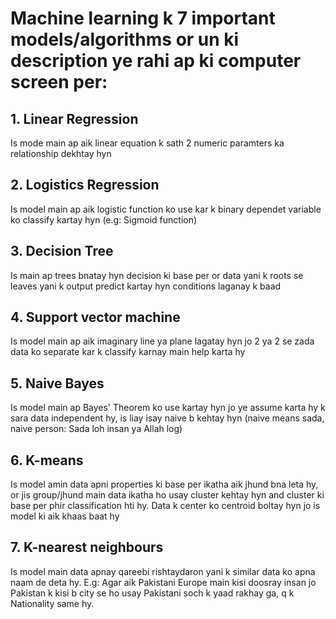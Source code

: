 # **Machine learning k 7 important models/algorithms or un ki description ye rahi ap ki computer screen per:**

## 1. **Linear Regression**
Is mode main ap aik linear equation k sath 2 numeric paramters ka relationship dekhtay hyn
## 2. **Logistics Regression**
Is model main ap aik logistic function ko use kar k binary dependet variable ko classify kartay hyn (e.g: Sigmoid function)
## 3. **Decision Tree**
Is main ap trees bnatay hyn decision ki base per or data yani k roots se leaves yani k output predict kartay hyn conditions laganay k baad
## 4. **Support vector machine**
Is model main ap aik imaginary line ya plane lagatay hyn jo 2 ya 2 se zada data ko separate kar k classify karnay main help karta hy
## 5. **Naive Bayes**
Is model main ap Bayes' Theorem ko use kartay hyn jo ye assume karta hy k sara data independent hy, is liay isay naive b kehtay hyn (naive means sada, naive person: Sada loh insan ya Allah log)
## 6. **K-means**
Is model amin data apni properties ki base per ikatha aik jhund bna leta hy, or jis group/jhund main data ikatha ho usay cluster kehtay hyn and cluster ki base per phir classification hti hy. Data k center ko centroid boltay hyn jo is model ki aik khaas baat hy
## 7. **K-nearest neighbours**
Is model main data apnay qareebi rishtaydaron yani k similar data ko apna naam de deta hy. E.g: Agar aik Pakistani Europe main kisi doosray insan jo Pakistan k kisi b city se ho usay Pakistani soch k yaad rakhay ga, q k Nationality same hy. 
